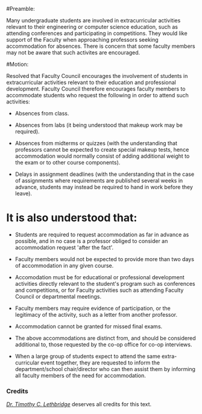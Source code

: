 #Preamble:

Many undergraduate students are involved in extracurricular activities relevant to their engineering or computer science education, such as attending conferences and participating in competitions. They would like support of the Faculty when approaching professors seeking accommodation for absences. There is concern that some faculty members may not be aware that such activites are encouraged.

#Motion:

Resolved that Faculty Council encourages the involvement of students in extracurricular activities relevant to their education and professional development. Faculty Council therefore encourages faculty members to accommodate students who request the following in order to attend such activities:

* Absences from class.

* Absences from labs (it being understood that makeup work may be required).

* Absences from midterms or quizzes (with the understanding that professors cannot be expected to create special makeup tests, hence accommodation would normally consist of adding additional weight to the exam or to other course components).

* Delays in assignment deadlines (with the understanding that in the case of assignments where requirements are published several weeks in advance, students may instead be required to hand in work before they leave).

# It is also understood that:

* Students are required to request accommodation as far in advance as possible, and in no case is a professor obliged to consider an accommodation request 'after the fact'.

* Faculty members would not be expected to provide more than two days of accommodation in any given course.

* Accomodation must be for educational or professional development activities directly relevant to the student's program such as conferences and competitions, or for Faculty activities such as attending Faculty Council or departmental meetings.

* Faculty members may require evidence of participation, or the legitimacy of the activity, such as a letter from another professor.

* Accommodation cannot be granted for missed final exams.

* The above accommodations are distinct from, and should be considered additional to, those requested by the co-op office for co-op interviews.

* When a large group of students expect to attend the same extra-curricular event together, they are requested to inform the department/school chair/director who can then assist them by informing all faculty members of the need for accommodation.

### Credits
[_Dr. Timothy C. Lethbridge_][1] deserves all credits for this text.

[1]: http://www.site.uottawa.ca/~tcl/